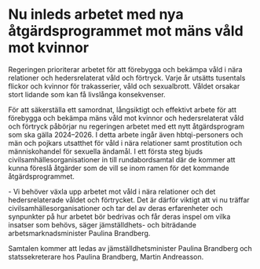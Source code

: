 # Nu inleds arbetet med nya åtgärdsprogrammet mot mäns våld mot kvinnor

Regeringen prioriterar arbetet för att förebygga och bekämpa våld i nära relationer och hedersrelaterat våld och förtryck. Varje år utsätts tusentals flickor och kvinnor för trakasserier, våld och sexualbrott. Våldet orsakar stort lidande som kan få livslånga konsekvenser.

För att säkerställa ett samordnat, långsiktigt och effektivt arbete för att förebygga och bekämpa mäns våld mot kvinnor och hedersrelaterat våld och förtryck påbörjar nu regeringen arbetet med ett nytt åtgärdsprogram som ska gälla 2024–2026\. I detta arbete ingår även hbtqi\-personers och män och pojkars utsatthet för våld i nära relationer samt prostitution och människohandel för sexuella ändamål. I ett första steg bjuds civilsamhällesorganisationer in till rundabordsamtal där de kommer att kunna föreslå åtgärder som de vill se inom ramen för det kommande åtgärdsprogrammet.

\- Vi behöver växla upp arbetet mot våld i nära relationer och det hedersrelaterade våldet och förtrycket. Det är därför viktigt att vi nu träffar civilsamhällesorganisationer och tar del av deras erfarenheter och synpunkter på hur arbetet bör bedrivas och får deras inspel om vilka insatser som behövs, säger jämställdhets\- och biträdande arbetsmarknadsminister Paulina Brandberg.

Samtalen kommer att ledas av jämställdhetsminister Paulina Brandberg och statssekreterare hos Paulina Brandberg, Martin Andreasson.
